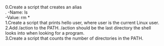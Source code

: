 0.Create a script that creates an alias<br/>.
  -Name: ls <br />
  -Value: rm * <br />
1.Create a script that prints hello user, where user is the current Linux user.<br/>
2.Add /action to the PATH. /action should be the last directory the shell looks into when looking for a program.<br />
3.Create a script that counts the number of directories in the PATH.<br/>
